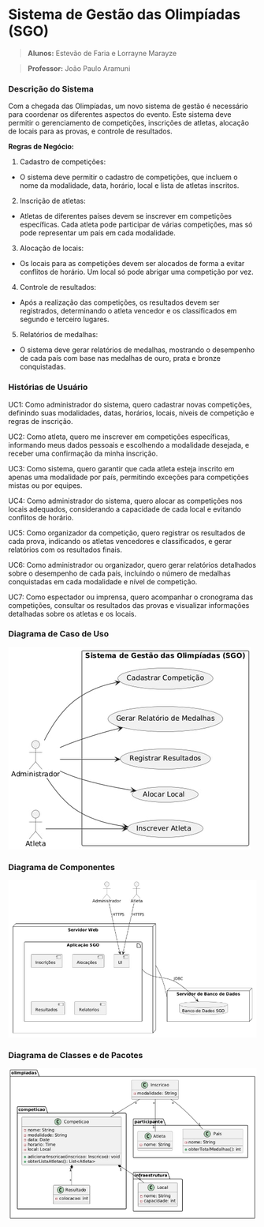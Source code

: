 # Sistema de Gestão das Olimpíadas (SGO)
> **Alunos:** Estevão de Faria e Lorrayne Marayze

> **Professor:** João Paulo Aramuni

### Descrição do Sistema
Com a chegada das Olimpíadas, um novo sistema de gestão é necessário para coordenar os diferentes aspectos do evento. Este sistema deve permitir o gerenciamento de competições, inscrições de atletas, alocação de locais para as provas, e controle de resultados.

**Regras de Negócio:**
1. Cadastro de competições:
- O sistema deve permitir o cadastro de competições, que incluem o nome da modalidade, data, horário, local e lista de atletas inscritos.
2. Inscrição de atletas:
- Atletas de diferentes países devem se inscrever em competições específicas. Cada atleta pode participar de várias competições, mas só pode representar um país em cada modalidade.
3. Alocação de locais:
- Os locais para as competições devem ser alocados de forma a evitar conflitos de horário. Um local só pode abrigar uma competição por vez.
4. Controle de resultados:
- Após a realização das competições, os resultados devem ser registrados, determinando o atleta vencedor e os classificados em segundo e terceiro lugares.
5. Relatórios de medalhas:
- O sistema deve gerar relatórios de medalhas, mostrando o desempenho de cada país com base nas medalhas de ouro, prata e bronze conquistadas.

### Histórias de Usuário
UC1: Como administrador do sistema, quero cadastrar novas competições, definindo suas modalidades, datas, horários, locais, níveis de competição e regras de inscrição.

UC2: Como atleta, quero me inscrever em competições específicas, informando meus dados pessoais e escolhendo a modalidade desejada, e receber uma confirmação da minha inscrição.

UC3: Como sistema, quero garantir que cada atleta esteja inscrito em apenas uma modalidade por país, permitindo exceções para competições mistas ou por equipes.

UC4: Como administrador do sistema, quero alocar as competições nos locais adequados, considerando a capacidade de cada local e evitando conflitos de horário.

UC5: Como organizador da competição, quero registrar os resultados de cada prova, indicando os atletas vencedores e classificados, e gerar relatórios com os resultados finais.

UC6: Como administrador ou organizador, quero gerar relatórios detalhados sobre o desempenho de cada país, incluindo o número de medalhas conquistadas em cada modalidade e nível de competição.

UC7: Como espectador ou imprensa, quero acompanhar o cronograma das competições, consultar os resultados das provas e visualizar informações detalhadas sobre os atletas e os locais.

### Diagrama de Caso de Uso
![Diagrama de Caso de Uso](imagens/diagrama-de-caso-de-uso.jpeg)

### Diagrama de Componentes
![Diagrama de Caso de Uso](imagens/diagrama-de-componentes.jpeg)

### Diagrama de Classes e de Pacotes
![Diagrama de Caso de Uso](imagens/diagrama-de-classes-e-de-pacotes.jpeg)
